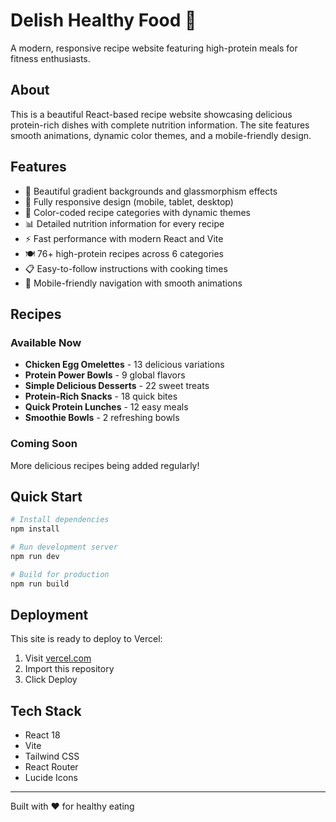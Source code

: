 # Delish Healthy Food 🍳

A modern, responsive recipe website featuring high-protein meals for fitness enthusiasts.

## About

This is a beautiful React-based recipe website showcasing delicious protein-rich dishes with complete nutrition information. The site features smooth animations, dynamic color themes, and a mobile-friendly design.

## Features

- 🎨 Beautiful gradient backgrounds and glassmorphism effects
- 📱 Fully responsive design (mobile, tablet, desktop)
- 🌈 Color-coded recipe categories with dynamic themes
- 📊 Detailed nutrition information for every recipe
- ⚡ Fast performance with modern React and Vite
- 🍽️ 76+ high-protein recipes across 6 categories
- 📋 Easy-to-follow instructions with cooking times
- 📱 Mobile-friendly navigation with smooth animations

## Recipes

### Available Now
- **Chicken Egg Omelettes** - 13 delicious variations
- **Protein Power Bowls** - 9 global flavors
- **Simple Delicious Desserts** - 22 sweet treats
- **Protein-Rich Snacks** - 18 quick bites
- **Quick Protein Lunches** - 12 easy meals
- **Smoothie Bowls** - 2 refreshing bowls

### Coming Soon
More delicious recipes being added regularly!

## Quick Start

```bash
# Install dependencies
npm install

# Run development server
npm run dev

# Build for production
npm run build
```

## Deployment

This site is ready to deploy to Vercel:
1. Visit [vercel.com](https://vercel.com)
2. Import this repository
3. Click Deploy

## Tech Stack

- React 18
- Vite
- Tailwind CSS
- React Router
- Lucide Icons

---

Built with ❤️ for healthy eating
